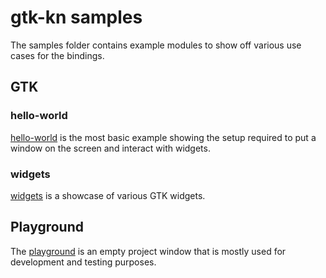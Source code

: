 # gtk-kn samples

The samples folder contains example modules to show off various use cases for the bindings.

## GTK

### hello-world

[hello-world](gtk/hello-world) is the most basic example showing the setup required to put a window on
the screen and interact with widgets.

### widgets

[widgets](gtk/widgets) is a showcase of various GTK widgets.

## Playground

The [playground](playground) is an empty project window that is mostly used
for development and testing purposes.
